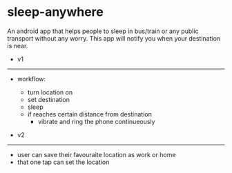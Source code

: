 # sleep-anywhere
An android app that helps people to sleep in bus/train or any public transport without any worry. This app will notify you when your destination is near.
 
*  v1
 ---------
 * workflow:
    * turn location on
    * set destination
    * sleep
    * if reaches certain distance from destination
        * vibrate and ring the phone continueously

*  v2
----------
* user can save their favouraite location as work or home
* that one tap can set the location

